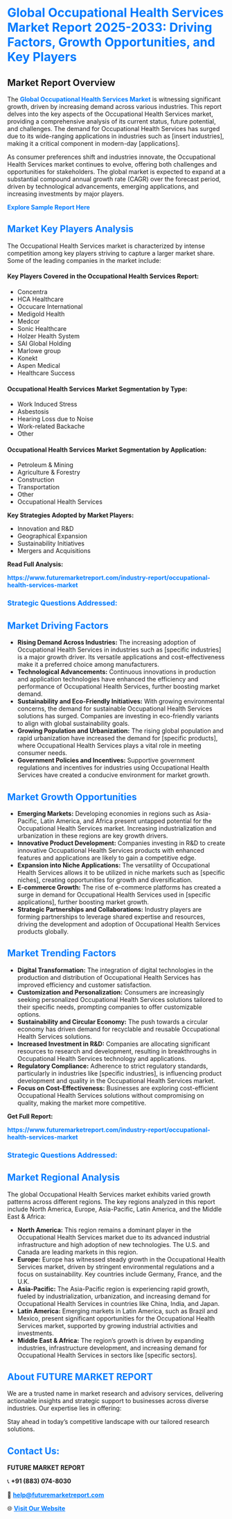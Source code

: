 <h1 style="color: #007BFF;">Global Occupational Health Services Market Report 2025-2033: Driving Factors, Growth Opportunities, and Key Players</h1>

<section id="overview">
<h2>Market Report Overview</h2>
<p>The <a href="https://www.futuremarketreport.com/industry-report/occupational-health-services-market" style="color: #007BFF; text-decoration: none;"><strong>Global Occupational Health Services Market</strong></a> is witnessing significant growth, driven by increasing demand across various industries. This report delves into the key aspects of the Occupational Health Services market, providing a comprehensive analysis of its current status, future potential, and challenges. The demand for Occupational Health Services has surged due to its wide-ranging applications in industries such as [insert industries], making it a critical component in modern-day [applications].</p>
<p>As consumer preferences shift and industries innovate, the Occupational Health Services market continues to evolve, offering both challenges and opportunities for stakeholders. The global market is expected to expand at a substantial compound annual growth rate (CAGR) over the forecast period, driven by technological advancements, emerging applications, and increasing investments by major players.</p>
</section>

<section id="overview">
<p><a href="https://www.futuremarketreport.com/request-sample/reportId=110806" style="color: #007BFF; text-decoration: none;"><strong>Explore Sample Report Here</strong></a></p>
</section>

<section id="key-players">
<h2 style="color: #007BFF;">Market Key Players Analysis</h2>
<p>The Occupational Health Services market is characterized by intense competition among key players striving to capture a larger market share. Some of the leading companies in the market include:</p>
<h4>Key Players Covered in the Occupational Health Services Report:</h4>
<ul><li>Concentra</li><li>HCA Healthcare</li><li>Occucare International</li><li>Medigold Health</li><li>Medcor</li><li>Sonic Healthcare</li><li>Holzer Health System</li><li>SAI Global Holding</li><li>Marlowe group</li><li>Konekt</li><li>Aspen Medical</li><li>Healthcare Success</li></ul>
<h4>Occupational Health Services Market Segmentation by Type:</h4>
<ul><li>Work Induced Stress</li><li>Asbestosis</li><li>Hearing Loss due to Noise</li><li>Work-related Backache</li><li>Other</li></ul>

<h4>Occupational Health Services Market Segmentation by Application:</h4>
<ul><li>Petroleum &amp; Mining</li><li>Agriculture &amp; Forestry</li><li>Construction</li><li>Transportation</li><li>Other</li><li>Occupational Health Services</li></ul>
<p><strong>Key Strategies Adopted by Market Players:</strong></p>
<ul>
<li>Innovation and R&D</li>
<li>Geographical Expansion</li>
<li>Sustainability Initiatives</li>
<li>Mergers and Acquisitions</li>
</ul>
</section>

<section>
<p><strong>Read Full Analysis: </strong></p><a href="https://www.futuremarketreport.com/industry-report/occupational-health-services-market" style="color: #007BFF; text-decoration: none;"><strong>https://www.futuremarketreport.com/industry-report/occupational-health-services-market</strong></a>
<h3 style="color: #007BFF;">Strategic Questions Addressed:</h3>
</section>

<section id="driving-factors">
<h2 style="color: #007BFF;">Market Driving Factors</h2>
<ul>
<li><strong>Rising Demand Across Industries:</strong> The increasing adoption of Occupational Health Services in industries such as [specific industries] is a major growth driver. Its versatile applications and cost-effectiveness make it a preferred choice among manufacturers.</li>
<li><strong>Technological Advancements:</strong> Continuous innovations in production and application technologies have enhanced the efficiency and performance of Occupational Health Services, further boosting market demand.</li>
<li><strong>Sustainability and Eco-Friendly Initiatives:</strong> With growing environmental concerns, the demand for sustainable Occupational Health Services solutions has surged. Companies are investing in eco-friendly variants to align with global sustainability goals.</li>
<li><strong>Growing Population and Urbanization:</strong> The rising global population and rapid urbanization have increased the demand for [specific products], where Occupational Health Services plays a vital role in meeting consumer needs.</li>
<li><strong>Government Policies and Incentives:</strong> Supportive government regulations and incentives for industries using Occupational Health Services have created a conducive environment for market growth.</li>
</ul>
</section>

<section id="growth-opportunities">
<h2 style="color: #007BFF;">Market Growth Opportunities</h2>
<ul>
<li><strong>Emerging Markets:</strong> Developing economies in regions such as Asia-Pacific, Latin America, and Africa present untapped potential for the Occupational Health Services market. Increasing industrialization and urbanization in these regions are key growth drivers.</li>
<li><strong>Innovative Product Development:</strong> Companies investing in R&D to create innovative Occupational Health Services products with enhanced features and applications are likely to gain a competitive edge.</li>
<li><strong>Expansion into Niche Applications:</strong> The versatility of Occupational Health Services allows it to be utilized in niche markets such as [specific niches], creating opportunities for growth and diversification.</li>
<li><strong>E-commerce Growth:</strong> The rise of e-commerce platforms has created a surge in demand for Occupational Health Services used in [specific applications], further boosting market growth.</li>
<li><strong>Strategic Partnerships and Collaborations:</strong> Industry players are forming partnerships to leverage shared expertise and resources, driving the development and adoption of Occupational Health Services products globally.</li>
</ul>
</section>

<section id="trending-factors">
<h2 style="color: #007BFF;">Market Trending Factors</h2>
<ul>
<li><strong>Digital Transformation:</strong> The integration of digital technologies in the production and distribution of Occupational Health Services has improved efficiency and customer satisfaction.</li>
<li><strong>Customization and Personalization:</strong> Consumers are increasingly seeking personalized Occupational Health Services solutions tailored to their specific needs, prompting companies to offer customizable options.</li>
<li><strong>Sustainability and Circular Economy:</strong> The push towards a circular economy has driven demand for recyclable and reusable Occupational Health Services solutions.</li>
<li><strong>Increased Investment in R&D:</strong> Companies are allocating significant resources to research and development, resulting in breakthroughs in Occupational Health Services technology and applications.</li>
<li><strong>Regulatory Compliance:</strong> Adherence to strict regulatory standards, particularly in industries like [specific industries], is influencing product development and quality in the Occupational Health Services market.</li>
<li><strong>Focus on Cost-Effectiveness:</strong> Businesses are exploring cost-efficient Occupational Health Services solutions without compromising on quality, making the market more competitive.</li>
</ul>
</section>

<section>
<p><strong>Get Full Report: </strong></p><a href="https://www.futuremarketreport.com/industry-report/occupational-health-services-market" style="color: #007BFF; text-decoration: none;"><strong>https://www.futuremarketreport.com/industry-report/occupational-health-services-market</strong></a>
<h3 style="color: #007BFF;">Strategic Questions Addressed:</h3>
</section>


<section id="regional-analysis">
<h2 style="color: #007BFF;">Market Regional Analysis</h2>
<p>The global Occupational Health Services market exhibits varied growth patterns across different regions. The key regions analyzed in this report include North America, Europe, Asia-Pacific, Latin America, and the Middle East & Africa:</p>
<ul>
<li><strong>North America:</strong> This region remains a dominant player in the Occupational Health Services market due to its advanced industrial infrastructure and high adoption of new technologies. The U.S. and Canada are leading markets in this region.</li>
<li><strong>Europe:</strong> Europe has witnessed steady growth in the Occupational Health Services market, driven by stringent environmental regulations and a focus on sustainability. Key countries include Germany, France, and the U.K.</li>
<li><strong>Asia-Pacific:</strong> The Asia-Pacific region is experiencing rapid growth, fueled by industrialization, urbanization, and increasing demand for Occupational Health Services in countries like China, India, and Japan.</li>
<li><strong>Latin America:</strong> Emerging markets in Latin America, such as Brazil and Mexico, present significant opportunities for the Occupational Health Services market, supported by growing industrial activities and investments.</li>
<li><strong>Middle East & Africa:</strong> The region’s growth is driven by expanding industries, infrastructure development, and increasing demand for Occupational Health Services in sectors like [specific sectors].</li>
</ul>
</section>

<footer>
<h2 style="color: #007BFF;">About FUTURE MARKET REPORT</h2>
<p>We are a trusted name in market research and advisory services, delivering actionable insights and strategic support to businesses across diverse industries. Our expertise lies in offering:</p>

<p>Stay ahead in today’s competitive landscape with our tailored research solutions.</p>

<h2 style="color: #007BFF;">Contact Us:</h2>
<p><strong>FUTURE MARKET REPORT</strong></p>
<p>📞 <strong>+91 (883) 074-8030</strong></p>
<p>📧 <strong><a href="mailto:help@futuremarketreport.com" style="color: #007BFF;">help@futuremarketreport.com</a></strong></p>
<p>🌐 <strong><a href="https://www.futuremarketreport.com/" style="color: #007BFF;">Visit Our Website</a></strong></p>
</footer>